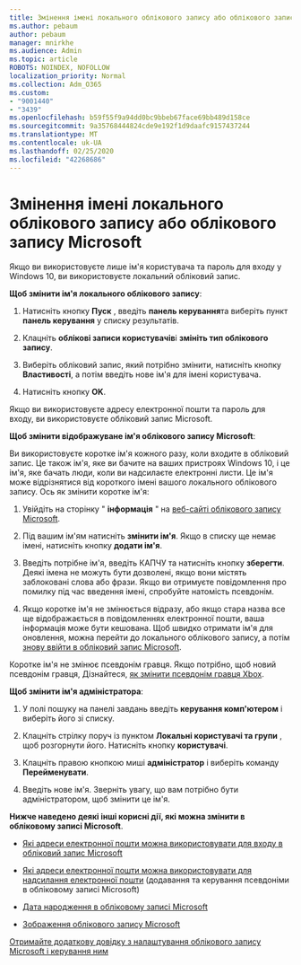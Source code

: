 ```yaml
---
title: Змінення імені локального облікового запису або облікового запису Microsoft
ms.author: pebaum
author: pebaum
manager: mnirkhe
ms.audience: Admin
ms.topic: article
ROBOTS: NOINDEX, NOFOLLOW
localization_priority: Normal
ms.collection: Adm_O365
ms.custom:
- "9001440"
- "3439"
ms.openlocfilehash: b59f55f9a94dd0bc9bbeb67face69bb489d158ce
ms.sourcegitcommit: 9a35768444824cde9e192f1d9daafc9157437244
ms.translationtype: MT
ms.contentlocale: uk-UA
ms.lasthandoff: 02/25/2020
ms.locfileid: "42268686"
---
```

# <a name="change-the-name-of-a-local-account-or-a-microsoft-account"></a>Змінення імені локального облікового запису або облікового запису Microsoft

Якщо ви використовуєте лише ім'я користувача та пароль для входу у Windows 10, ви використовуєте локальний обліковий запис. 

**Щоб змінити ім'я локального облікового запису**:

1. Натисніть кнопку **Пуск** , введіть **панель керування**та виберіть пункт **панель керування** у списку результатів.

2. Клацніть **облікові записи користувачів**і **змініть тип облікового запису**.

3. Виберіть обліковий запис, який потрібно змінити, натисніть кнопку **Властивості**, а потім введіть нове ім'я для імені користувача.

4. Натисніть кнопку **OK**.

Якщо ви використовуєте адресу електронної пошти та пароль для входу, ви використовуєте обліковий запис Microsoft.

**Щоб змінити відображуване ім'я облікового запису Microsoft**:

Ви використовуєте коротке ім'я кожного разу, коли входите в обліковий запис. Це також ім'я, яке ви бачите на ваших пристроях Windows 10, і це ім'я, яке бачать люди, коли ви надсилаєте електронні листи. Це ім'я може відрізнятися від короткого імені вашого локального облікового запису. Ось як змінити коротке ім'я:

1. Увійдіть на сторінку " **інформація** " на [веб-сайті облікового запису Microsoft](https://account.microsoft.com/).

2. Під вашим ім'ям натисніть **змінити ім'я**. Якщо в списку ще немає імені, натисніть кнопку **додати ім'я**. 

3. Введіть потрібне ім'я, введіть КАПЧУ та натисніть кнопку **зберегти**. Деякі імена не можуть бути дозволені, якщо вони містять заблоковані слова або фрази. Якщо ви отримуєте повідомлення про помилку під час введення імені, спробуйте натомість псевдонім.

4. Якщо коротке ім'я не змінюється відразу, або якщо стара назва все ще відображається в повідомленнях електронної пошти, ваша інформація може бути кешована. Щоб швидко отримати ім'я для оновлення, можна перейти до локального облікового запису, а потім [знову ввійти в обліковий запис Microsoft](https://account.microsoft.com/).

Коротке ім'я не змінює псевдонім гравця. Якщо потрібно, щоб новий псевдонім гравця, Дізнайтеся, [як змінити псевдонім гравця Xbox](https://support.xbox.com/id-ID/account-management/change-xbox-live-gamertag).

**Щоб змінити ім'я адміністратора**:

1. У полі пошуку на панелі завдань введіть **керування комп'ютером** і виберіть його зі списку.

2. Клацніть стрілку поруч із пунктом **Локальні користувачі та групи** , щоб розгорнути його. Натисніть кнопку **користувачі**.

3. Клацніть правою кнопкою миші **адміністратор** і виберіть команду **Перейменувати**.

4. Введіть нове ім'я. Зверніть увагу, що вам потрібно бути адміністратором, щоб змінити це ім'я.

**Нижче наведено деякі інші корисні дії, які можна змінити в обліковому записі Microsoft**.

- [Які адреси електронної пошти можна використовувати для входу в обліковий запис Microsoft](https://support.microsoft.com/help/4026162)

- [Які адреси електронної пошти можна використовувати для надсилання електронної пошти](https://support.microsoft.com/help/12407) (додавання та керування псевдоніми в обліковому записі Microsoft)

- [Дата народження в обліковому записі Microsoft](https://support.microsoft.com/help/12411)

- [Зображення облікового запису Microsoft](https://support.microsoft.com/help/4026790)

[Отримайте додаткову довідку з налаштування облікового запису Microsoft і керування ним](https://support.microsoft.com/hub/4294457/microsoft-account-help#manage-account)